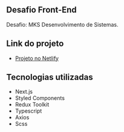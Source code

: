 ## Desafio Front-End
Desafio: MKS Desenvolvimento de Sistemas.

## Link do projeto
- [Projeto no Netlify](https://mks-challenge.netlify.app/)

## Tecnologias utilizadas
- Next.js
- Styled Components
- Redux Toolkit
- Typescript
- Axios
- Scss
